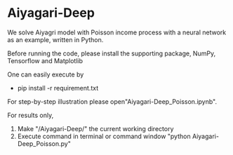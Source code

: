 # Aiyagari-Deep


We solve Aiyagri model with Poisson income process with a neural network as an example, written in Python.



Before running the code, please install the supporting package, NumPy, Tensorflow and Matplotlib


One can easily execute by


* pip install -r requirement.txt



For step-by-step illustration please open"Aiyagari-Deep_Poisson.ipynb".

For results only,

1. Make "/Aiyagari-Deep/" the current working directory
2. Execute command in terminal or command window "python Aiyagari-Deep_Poisson.py"
